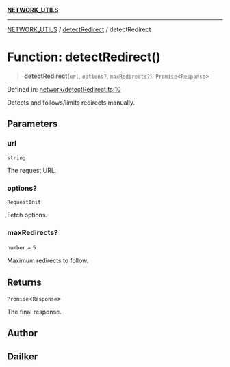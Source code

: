[**NETWORK_UTILS**](../../README.md)

***

[NETWORK_UTILS](../../README.md) / [detectRedirect](../README.md) / detectRedirect

# Function: detectRedirect()

> **detectRedirect**(`url`, `options?`, `maxRedirects?`): `Promise`\<`Response`\>

Defined in: [network/detectRedirect.ts:10](https://github.com/dailker/everyutil-js/blob/b3e269da55b7d96c15eb37e98c5c4f6b94f05f6f/src/network/detectRedirect.ts#L10)

Detects and follows/limits redirects manually.

## Parameters

### url

`string`

The request URL.

### options?

`RequestInit`

Fetch options.

### maxRedirects?

`number` = `5`

Maximum redirects to follow.

## Returns

`Promise`\<`Response`\>

The final response.

## Author

## Dailker
